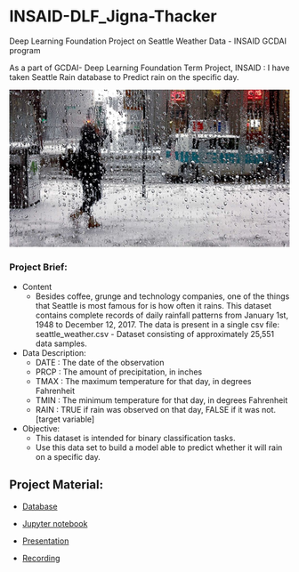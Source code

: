# INSAID-DLF_Jigna-Thacker
Deep Learning Foundation Project on Seattle Weather Data  - INSAID GCDAI program

As a part of GCDAI- Deep Learning Foundation Term Project, INSAID : 
  I have taken Seattle Rain database to Predict rain on the specific day.


![image.png](https://github.com/jmps967/INSAID-COURSE-PROJECTS/blob/main/Deep%20Learning/Image/raining-on-the-streets-gty-mem-171019_16x9_992.jpg)

### Project Brief:
- Content 
    - Besides coffee, grunge and technology companies, one of the things that Seattle is most famous for is how often it rains. This dataset contains complete records of daily       rainfall patterns from January 1st, 1948 to December 12, 2017. The data is present in a single csv file: seattle_weather.csv - Dataset consisting of approximately 25,551       data samples.
- Data Description: 
    - DATE : The date of the observation
    - PRCP : The amount of precipitation, in inches
    - TMAX : The maximum temperature for that day, in degrees Fahrenheit
    - TMIN : The minimum temperature for that day, in degrees Fahrenheit
    - RAIN : TRUE if rain was observed on that day, FALSE if it was not. [target variable]
- Objective: 
    - This dataset is intended for binary classification tasks. 
    - Use this data set to build a model able to predict whether it will rain on a specific day.

## Project Material:
- [Database](https://github.com/jmps967/INSAID-COURSE-PROJECTS/blob/main/Deep%20Learning/Data/seattle_weather.csv)

- [Jupyter notebook](https://github.com/jmps967/INSAID-COURSE-PROJECTS/blob/main/Deep%20Learning/Data/DLF_JignaThacker_Notebook.ipynb)

- [Presentation](https://github.com/jmps967/INSAID-COURSE-PROJECTS/blob/main/Deep%20Learning/Data/DLF_JignaThacker_Presentation.pdf)

- [Recording](https://github.com/jmps967/INSAID-COURSE-PROJECTS/blob/main/Deep%20Learning/Data/DLF-Recording.mp4)
